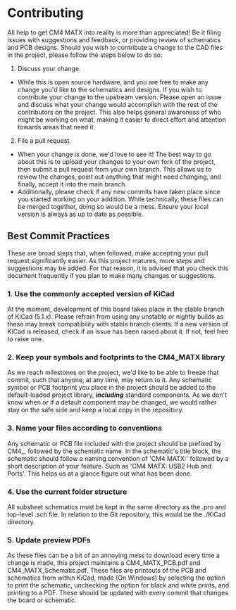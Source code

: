 # Contributing

All help to get CM4 MATX into reality is more than appreciated! Be it filing issues with suggestions and feedback, or providing review of schematics and PCB designs. Should you wish to contribute a change to the CAD files in the project, please follow the steps below to do so:

1. Discuss your change.
* While this is open source hardware, and you are free to make any change you'd like to the schematics and designs. If you wish to contribute your change to the upstream version. Please open an issue and discuss what your change would accomplish with the rest of the contributors on the project. This also helps general awareness of who might be working on what, making it easier to direct effort and attention towards areas that need it.
2. File a pull request.
* When your change is done, we'd love to see it! The best way to go about this is to upload your changes to your own fork of the project, then submit a pull request from your own branch. This allows us to review the changes, point out anything that might need changing, and finally, accept it into the main branch.
* Additionally, please check if any new commits have taken place since you started working on your addition. While technically, these files can be merged together, doing so would be a mess. Ensure your local version is always as up to date as possible.

## Best Commit Practices
These are broad steps that, when followed, make accepting your pull request significantly easier. As this project matures, more steps and suggestions may be added. For that reason, it is advised that you check this document frequently if you plan to make many changes or suggestions.

### 1. Use the commonly accepted version of KiCad
At the moment, development of this board takes place in the stable branch of KiCad (5.1.x). Please refrain from using any unstable or nightly builds as these may break compatibility with stable branch clients. If a new version of KiCad is released, check if an issue has been raised about it. If not, feel free to raise one.

### 2. Keep your symbols and footprints to the CM4_MATX library
As we reach milestones on the project, we'd like to be able to freeze that commit, such that anyone, at any time, may return to it. Any schematic symbol or PCB footprint you place in the project should be added to the default-loaded project library, ___including___ standard components. As we don't know when or if a default component may be changed, we would rather stay on the safe side and keep a local copy in the repository.

### 3. Name your files according to conventions
Any schematic or PCB file included with the project should be prefixed by CM4_, followed by the schematic name. In the schematic's title block, the schematic should follow a naming convention of 'CM4 MATX:' followed by a short description of your feature. Such as 'CM4 MATX: USB2 Hub and Ports'. This helps us at a glance figure out what has been done.

### 4. Use the current folder structure
All subsheet schematics must be kept in the same directory as the .pro and top-level .sch file. In relation to the Git repository, this would be the ./KiCad directory.

### 5. Update preview PDFs
As these files can be a bit of an annoying mess to download every time a change is made, this project maintains a CM4_MATX_PCB.pdf and CM4_MATX_Schematic.pdf. These files are printouts of the PCB and schematics from within KiCad, made (On Windows) by selecting the option to print the schematic, unchecking the option for black and white prints, and printing to a PDF. These should be updated with every commit that changes the board or schematic.
